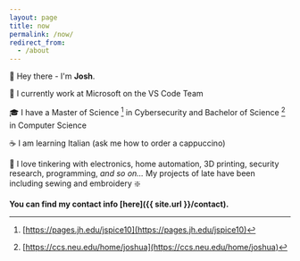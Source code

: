 ```yaml
---
layout: page
title: now
permalink: /now/
redirect_from:
  - /about
---
```


👋 Hey there - I'm **Josh**. 

📍 I currently work at Microsoft on the VS Code Team

🎓 I have a Master of Science [^1] in Cybersecurity and Bachelor of Science [^2] in Computer Science

☕️ I am learning Italian (ask me how to order a cappuccino)

🤖 I love tinkering with electronics, home automation, 3D printing, security research, programming, _and so on..._  My projects of late have been including sewing and embroidery ❇️

**You can find my contact info [here]({{ site.url }}/contact).**

[^1]: [https://pages.jh.edu/jspice10](https://pages.jh.edu/jspice10)
[^2]: [https://ccs.neu.edu/home/joshua](https://ccs.neu.edu/home/joshua)
